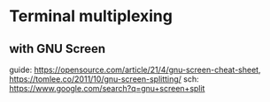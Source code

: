 # Terminal multiplexing

## with GNU Screen
guide: https://opensource.com/article/21/4/gnu-screen-cheat-sheet, https://tomlee.co/2011/10/gnu-screen-splitting/ sch: https://www.google.com/search?q=gnu+screen+split
